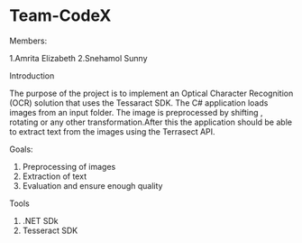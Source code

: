 # Team-CodeX

Members:

1.Amrita Elizabeth 
2.Snehamol Sunny

Introduction

The purpose of the project  is to implement an Optical Character Recognition (OCR) solution that uses the Tessaract SDK. The C# application loads images from an input folder. The image is preprocessed 
by shifting , rotating or any other transformation.After this the application should be able to extract text from the images using the Terrasect API.

Goals:
1. Preprocessing of images
2. Extraction of text
3. Evaluation and ensure enough quality


Tools

1. .NET SDk
2. Tesseract SDK